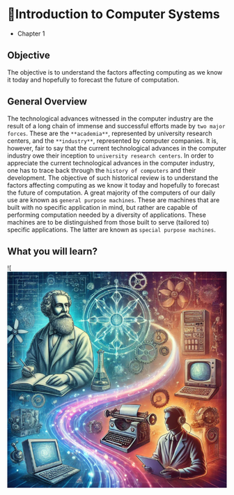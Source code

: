 # :bookmark_tabs:Introduction to Computer Systems
- Chapter 1
## Objective
The objective is to understand the factors affecting computing as we know it today and hopefully to forecast the future of computation.

## General Overview
The technological advances witnessed in the computer industry are the result of a
long chain of immense and successful efforts made by `two major forces`. These
are the `**academia**`, represented by university research centers, and the `**industry**`,
represented by computer companies. It is, however, fair to say that the current
 technological advances in the computer industry owe their inception to `university
research centers`. In order to appreciate the current technological advances in the
computer industry, one has to trace back through the `history of computers` and
their development. The objective of such historical review is to understand the
factors affecting computing as we know it today and hopefully to forecast the
future of computation. A great majority of the computers of our daily use are
known as `general purpose machines`. These are machines that are built with no
specific application in mind, but rather are capable of performing computation
needed by a diversity of applications. These machines are to be distinguished
from those built to serve (tailored to) specific applications. The latter are known
as `special purpose machines`.

## What you will learn?

![![Image](https://github.com/mercyXp/Courses/blob/main/Computer%20architecture%20and%20organization/z-images/Com.png)

